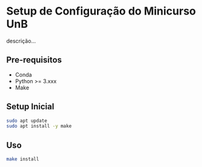 # Setup de Configuração do Minicurso UnB

descrição...

## Pre-requisitos

- Conda
- Python >= 3.xxx
- Make

## Setup Inicial

``` bash
sudo apt update
sudo apt install -y make
```

## Uso

``` bash
make install
```